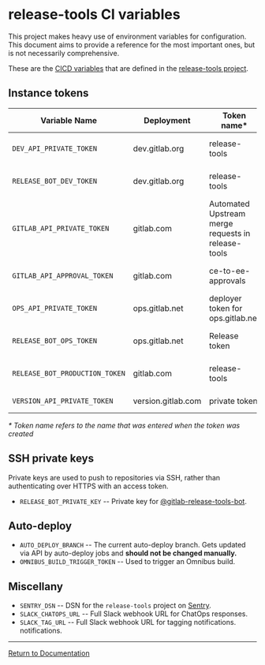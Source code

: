 # release-tools CI variables

This project makes heavy use of environment variables for configuration. This
document aims to provide a reference for the most important ones, but is not
necessarily comprehensive.

These are the [CICD variables](https://gitlab.com/gitlab-org/release-tools/settings/ci_cd) that are
defined in the [release-tools project](https://gitlab.com/gitlab-org/release-tools).

## Instance tokens


| Variable Name                | Deployment         | Token name\*      | Scopes        | User          |
| ------------                 | ------------       | ------------      | ------------  | ------------
| `DEV_API_PRIVATE_TOKEN`        | dev.gitlab.org     | release-tools     | api           | [@gitlab-release-tools-bot][gitlab-release-tools-bot-dev] |
| `RELEASE_BOT_DEV_TOKEN`        | dev.gitlab.org     | release-tools     | api           | [@gitlab-release-tools-bot][gitlab-release-tools-bot-dev] |
| `GITLAB_API_PRIVATE_TOKEN`     | gitlab.com         | Automated Upstream merge requests in release-tools | api | [@gitlab-bot][gitlab-bot-com] |
| `GITLAB_API_APPROVAL_TOKEN`    | gitlab.com         | ce-to-ee-approvals | api | [@gitlab-release-tools-bot][gitlab-release-tools-bot-com] |
| `OPS_API_PRIVATE_TOKEN`        | ops.gitlab.net     | deployer token for ops.gitlab.net | api, read_user, read_repository, read_registry | [@deployer][deployer-ops] |
| `RELEASE_BOT_OPS_TOKEN`        | ops.gitlab.net     | Release token | api | [@gitlab-release-tools-bot][gitlab-release-tools-bot-ops] |
| `RELEASE_BOT_PRODUCTION_TOKEN` | gitlab.com         | release-tools | api | [@gitlab-release-tools-bot][gitlab-release-tools-bot-com] |
| `VERSION_API_PRIVATE_TOKEN`    | version.gitlab.com | private token | api | robert+release-tools@gitlab.com

_* Token name refers to the name that was entered when the token was created_

## SSH private keys

Private keys are used to push to repositories via SSH, rather than
authenticating over HTTPS with an access token.

- `RELEASE_BOT_PRIVATE_KEY` -- Private key for
  [@gitlab-release-tools-bot][gitlab-release-tools-bot-com].

## Auto-deploy

- `AUTO_DEPLOY_BRANCH` -- The current auto-deploy branch. Gets updated via API
  by auto-deploy jobs and **should not be changed manually.**
- `OMNIBUS_BUILD_TRIGGER_TOKEN` -- Used to trigger an Omnibus build.

## Miscellany

- `SENTRY_DSN` -- DSN for the `release-tools` project on
  [Sentry](https://sentry.gitlab.net/gitlab/release-tools/).
- `SLACK_CHATOPS_URL` -- Full Slack webhook URL for ChatOps responses.
- `SLACK_TAG_URL` -- Full Slack webhook URL for tagging notifications.
  notifications.

[gitlab-release-tools-bot-com]: https://gitlab.com/gitlab-release-tools-bot
[gitlab-release-tools-bot-dev]: https://dev.gitlab.org/gitlab-release-tools-bot
[gitlab-release-tools-bot-ops]: https://ops.gitlab.net/gitlab-release-tools-bot
[deployer-ops]: https://ops.gitlab.net/deployer
[gitlab-bot-com]: https://gitlab.com/gitlab-bot

---

[Return to Documentation](../README.md#documentation)
